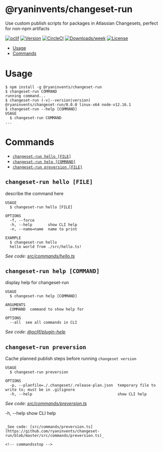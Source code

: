 # @ryaninvents/changeset-run

Use custom publish scripts for packages in Atlassian Changesets, perfect for non-npm artifacts

[![oclif](https://img.shields.io/badge/cli-oclif-brightgreen.svg)](https://oclif.io)
[![Version](https://img.shields.io/npm/v/@ryaninvents/changeset-run.svg)](https://npmjs.org/package/@ryaninvents/changeset-run)
[![CircleCI](https://circleci.com/gh/ryaninvents/changeset-run/tree/master.svg?style=shield)](https://circleci.com/gh/ryaninvents/changeset-run/tree/master)
[![Downloads/week](https://img.shields.io/npm/dw/@ryaninvents/changeset-run.svg)](https://npmjs.org/package/@ryaninvents/changeset-run)
[![License](https://img.shields.io/npm/l/@ryaninvents/changeset-run.svg)](https://github.com/ryaninvents/changeset-run/blob/master/package.json)

<!-- toc -->

- [Usage](#usage)
- [Commands](#commands)
  <!-- tocstop -->

# Usage

<!-- usage -->

```sh-session
$ npm install -g @ryaninvents/changeset-run
$ changeset-run COMMAND
running command...
$ changeset-run (-v|--version|version)
@ryaninvents/changeset-run/0.0.0 linux-x64 node-v12.16.1
$ changeset-run --help [COMMAND]
USAGE
  $ changeset-run COMMAND
...
```

<!-- usagestop -->

# Commands

<!-- commands -->

- [`changeset-run hello [FILE]`](#changeset-run-hello-file)
- [`changeset-run help [COMMAND]`](#changeset-run-help-command)
- [`changeset-run preversion [FILE]`](#changeset-run-preversion)

## `changeset-run hello [FILE]`

describe the command here

```
USAGE
  $ changeset-run hello [FILE]

OPTIONS
  -f, --force
  -h, --help       show CLI help
  -n, --name=name  name to print

EXAMPLE
  $ changeset-run hello
  hello world from ./src/hello.ts!
```

_See code: [src/commands/hello.ts](https://github.com/ryaninvents/changeset-run/blob/v0.0.0/src/commands/hello.ts)_

## `changeset-run help [COMMAND]`

display help for changeset-run

```
USAGE
  $ changeset-run help [COMMAND]

ARGUMENTS
  COMMAND  command to show help for

OPTIONS
  --all  see all commands in CLI
```

_See code: [@oclif/plugin-help](https://github.com/oclif/plugin-help/blob/v2.2.3/src/commands/help.ts)_

## `changeset-run preversion`

Cache planned publish steps before running `changeset version`

```
USAGE
  $ changeset-run preversion

OPTIONS
  -p, --planfile=./.changeset/.release-plan.json  temporary file to write to; must be in .gitignore
  -h, --help                                      show CLI help
```

_See code: [src/commands/preversion.ts](https://github.com/ryaninvents/changeset-run/blob/master/src/commands/preversion.ts)_

  -h, --help       show CLI help
```

_See code: [src/commands/preversion.ts](https://github.com/ryaninvents/changeset-run/blob/master/src/commands/preversion.ts)_

<!-- commandsstop -->
